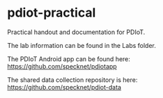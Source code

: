 # pdiot-practical
Practical handout and documentation for PDIoT.

The lab information can be found in the Labs folder. 

The PDIoT Android app can be found here:
https://github.com/specknet/pdiotapp

The shared data collection repository is here:
https://github.com/specknet/pdiot-data
